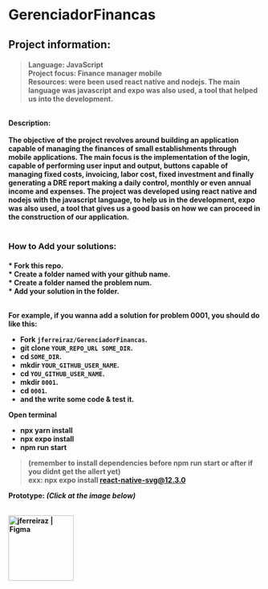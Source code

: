 # GerenciadorFinancas

<h2>Project information:</h2>
<h4>

>Language: JavaScript <br>
>Project focus: Finance manager mobile<br>
>Resources: were been used react native and nodejs. The main language was javascript and expo was also used, a tool that helped us into the development.

<br>
Description: <br><br>
The objective of the project revolves around building an application capable of managing the finances of small establishments through mobile applications. 
The main focus is the implementation of the login, capable of performing user input and output, buttons capable of managing fixed costs, invoicing, labor cost, fixed investment and finally generating a DRE report making a daily control, monthly or even annual income and expenses.
The project was developed using react native and nodejs with the javascript language, to help us in the development, expo was also used, a tool that gives us a good basis on how we can proceed in the construction of our application.
<br><br>

### How to Add your solutions:
<h4>
  * Fork this repo. <br>
  * Create a folder named with your github name.<br>
  * Create a folder named the problem num.<br>
  * Add your solution in the folder.<br><br>

For example, if you wanna add a solution for problem 0001, you should do like this:

  * Fork `jferreiraz/GerenciadorFinancas`.
  * git clone `YOUR_REPO_URL SOME_DIR`.
  * cd `SOME_DIR`.
  * mkdir `YOUR_GITHUB_USER_NAME`.
  * cd `YOU_GITHUB_USER_NAME`.
  * mkdir `0001`.
  * cd `0001`.
  * and the write some code & test it.
  
Open terminal
  * npx yarn install
  * npx expo install
  * npm run start
  > (remember to install dependencies before npm run start or after if you didnt get the allert yet)<br>
   exx: npx expo install react-native-svg@12.3.0
   
Prototype: _(Click at the image below)_ <br><br> 
<!-- ![image](https://user-images.githubusercontent.com/106937501/197885159-5c03ae66-b51c-4146-b84f-fc7578c4d770.png) -->

[<img align="left" alt="jferreiraz | Figma" width="130px" src="https://user-images.githubusercontent.com/106937501/197885159-5c03ae66-b51c-4146-b84f-fc7578c4d770.png" />][figma]


[figma]: https://www.figma.com/file/wykbMX8h6bLKc4b8am5yn0/Desgine-APP?node-id=0%3A1

 </h4>
